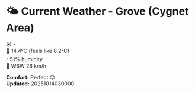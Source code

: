 # 🌤️ Current Weather - Grove (Cygnet Area)

☀️ **-**  
🌡️ 14.4°C (feels like 8.2°C)  
💧 51% humidity  
💨 WSW 26 km/h  

**Comfort:** Perfect 😌  
**Updated:** 20251014030000

